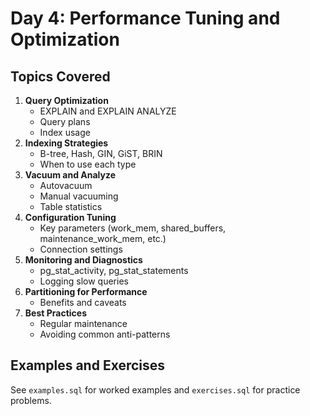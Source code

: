 # Day 4: Performance Tuning and Optimization

## Topics Covered

1. **Query Optimization**
   - EXPLAIN and EXPLAIN ANALYZE
   - Query plans
   - Index usage
2. **Indexing Strategies**
   - B-tree, Hash, GIN, GiST, BRIN
   - When to use each type
3. **Vacuum and Analyze**
   - Autovacuum
   - Manual vacuuming
   - Table statistics
4. **Configuration Tuning**
   - Key parameters (work_mem, shared_buffers, maintenance_work_mem, etc.)
   - Connection settings
5. **Monitoring and Diagnostics**
   - pg_stat_activity, pg_stat_statements
   - Logging slow queries
6. **Partitioning for Performance**
   - Benefits and caveats
7. **Best Practices**
   - Regular maintenance
   - Avoiding common anti-patterns

## Examples and Exercises

See `examples.sql` for worked examples and `exercises.sql` for practice problems.
